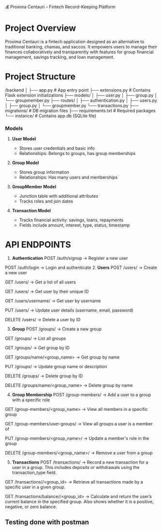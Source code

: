💰 Proxima Centauri – Fintech Record-Keeping Platform
# Project Overview
Proxima Centauri is a fintech application designed as an alternative to traditional banking, chamas, and saccos. It empowers users to manage their finances collaboratively and transparently with features for group financial management, savings tracking, and loan management.

# Project Structure
/backend
│
├── app.py # App entry point
├── extensions.py # Contains Flask extension initializations
├── models/
│ ├── user.py
│ ├── group.py
│ └── groupmember.py
├── routes/
│ ├── authentication.py
│ ├── users.py
│ ├── group.py
│ └── groupmember.py
└── transactions.py
├── migrations/ # DB migration files
├── requirements.txt # Required packages
└── instance/ # Contains app.db (SQLite file)

### Models

1. **User Model**
   - Stores user credentials and basic info
   - Relationships: Belongs to groups, has group memberships

2. **Group Model**
   - Stores group information
   - Relationships: Has many users and memberships

3. **GroupMember Model**
   - Junction table with additional attributes
   - Tracks roles and join dates

4. **Transaction Model**
   - Tracks financial activity: savings, loans, repayments
   - Fields include amount, interest, type, status, timestamp

# API ENDPOINTS
1. **Authentication**
POST /auth/signup
→ Register a new user

POST /auth/login
→ Login and authenticate
2.  **Users** 
POST /users/
→ Create a new user

GET /users/
→ Get a list of all users

GET /users/<id>
→ Get user by their unique ID

GET /users/username/<username>
→ Get user by username

PUT /users/<id>
→ Update user details (username, email, password)

DELETE /users/<id>
→ Delete a user by ID

3. **Group**
POST /groups/
→ Create a new group

GET /groups/
→ List all groups

GET /groups/<id>
→ Get group by ID

GET /groups/name/<group_name>
→ Get group by name

PUT /groups/<id>
→ Update group name or description

DELETE /groups/<id>
→ Delete group by ID

DELETE /groups/name/<group_name>
→ Delete group by name

4. **Group Membership**
POST /group-members/
→ Add a user to a group with a specific role

GET /group-members/<group_name>
→ View all members in a specific group

GET /group-members/user-groups/<username>
→ View all groups a user is a member of

PUT /group-members/<group_name>/<username>
→ Update a member's role in the group

DELETE /group-members/<group_name>/<username>
→ Remove a user from a group

5. **Transactions**
POST /transactions/
→ Record a new transaction for a user in a group. This includes deposits or withdrawals using the transaction_type field.

GET /transactions/<username>/<group_id>
→ Retrieve all transactions made by a specific user in a given group.

GET /transactions/balance/<username>/<group_id>
→ Calculate and return the user’s current balance in the specified group. Also shows whether it is a positive, negative, or zero balance.

## Testing done with postman ##